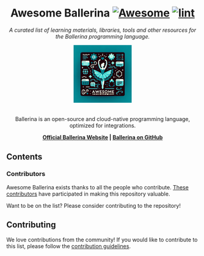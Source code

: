 <div align="center">

<!-- title -->

<!--lint ignore no-dead-urls-->

# Awesome Ballerina [![Awesome](https://awesome.re/badge.svg)](https://awesome.re) [![lint](https://github.com/NipunaRanasinghe/awesome-ballerina/actions/workflows/lint.yaml/badge.svg)](https://github.com/NipunaRanasinghe/awesome-ballerina/actions/workflows/lint.yaml)

<!-- subtitle -->

*A curated list of learning materials, libraries, tools and other resources for the Ballerina programming language.*

<!-- image -->

<a href="" target="_blank" rel="noopener noreferrer">
  <img src="https://raw.githubusercontent.com/NipunaRanasinghe/awesome-ballerina/main/resources/images/awesome-ballerina.jpg " alt="Awesome Ballerina" style="width: 30%;">
</a>

<br>

<!-- description -->

<br>

Ballerina is an open-source and cloud-native programming language, optimized for integrations.

**[Official Ballerina Website](https://ballerina.io/) | [Ballerina on GitHub](https://github.com/ballerina-platform/ballerina-lang)**

</div>

<!-- TOC -->

## Contents

<!-- CONTENT -->

<!-- END CONTENT -->

### Contributors

Awesome Ballerina exists thanks to all the people who contribute. [These contributors](https://github.com/NipunaRanasinghe/awesome-ballerina/graphs/contributors)  have participated in making this repository valuable. 

Want to be on the list? Please consider contributing to the repository!

## Contributing

We love contributions from the community! If you would like to contribute to this list, please follow the [contribution guidelines](CONTRIBUTING.md).

